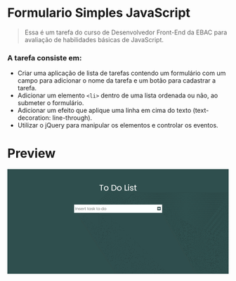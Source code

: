 # Formulario Simples JavaScript
> Essa é um tarefa do curso de Desenvolvedor Front-End da EBAC para avaliação de habilidades básicas de JavaScript.

### A tarefa consiste em:
- Criar uma aplicação de lista de tarefas contendo um formulário com um campo para adicionar o nome da tarefa e um botão para cadastrar a tarefa.
- Adicionar um elemento `<li>` dentro de uma lista ordenada ou não, ao submeter o formulário.
- Adicionar um efeito que aplique uma linha em cima do texto (text-decoration: line-through).
- Utilizar o jQuery para manipular os elementos e controlar os eventos.

# Preview

![preview](preview.gif)
